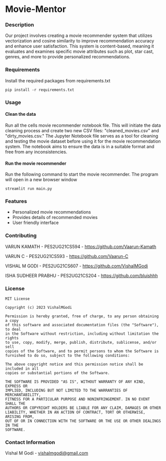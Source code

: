 # Movie-Mentor

### Description
Our project involves creating a movie recommender system that utilizes vectorization and cosine similarity to improve recommendation accuracy and enhance user satisfaction. This system is content-based, meaning it evaluates and examines specific movie attributes such as plot, star cast, genres, and more to provide personalized recommendations.

### Requirements
Install the required packages from requirements.txt

    pip install -r requirements.txt

### Usage

#### Clean the data
Run all the cells movie recommender notebook file. This will initiate the data cleaning process and create two new CSV files: "cleaned_movies.csv" and "dirty_movies.csv."
The Jupyter Notebook file serves as a tool for cleaning and testing the movie dataset before using it for the movie recommendation system. The notebook aims to ensure the data is in a suitable format and free from any inconsistencies.

#### Run the movie recommender
Run the following command to start the movie recommender. The program will open in a new browser window

    streamlit run main.py

### Features
- Personalized movie recommendations
- Provides details of recommended movies
- User friendly interface

### Contributing
VARUN KAMATH - PES2UG21CS594 - https://github.com/Vaarun-Kamath

VARUN C - PES2UG21CS593 - https://github.com/Vaarun-C

VISHAL M GODI - PES2UG21CS607 - https://github.com/VishalMGodi

ISHA SUDHEER PRABHU - PES2UG21CS204 - https://github.com/bluishhh

### License
    MIT License

    Copyright (c) 2023 VishalMGodi

    Permission is hereby granted, free of charge, to any person obtaining a copy
    of this software and associated documentation files (the "Software"), to deal
    in the Software without restriction, including without limitation the rights
    to use, copy, modify, merge, publish, distribute, sublicense, and/or sell
    copies of the Software, and to permit persons to whom the Software is
    furnished to do so, subject to the following conditions:

    The above copyright notice and this permission notice shall be included in all
    copies or substantial portions of the Software.

    THE SOFTWARE IS PROVIDED "AS IS", WITHOUT WARRANTY OF ANY KIND, EXPRESS OR
    IMPLIED, INCLUDING BUT NOT LIMITED TO THE WARRANTIES OF MERCHANTABILITY,
    FITNESS FOR A PARTICULAR PURPOSE AND NONINFRINGEMENT. IN NO EVENT SHALL THE
    AUTHORS OR COPYRIGHT HOLDERS BE LIABLE FOR ANY CLAIM, DAMAGES OR OTHER
    LIABILITY, WHETHER IN AN ACTION OF CONTRACT, TORT OR OTHERWISE, ARISING FROM,
    OUT OF OR IN CONNECTION WITH THE SOFTWARE OR THE USE OR OTHER DEALINGS IN THE
    SOFTWARE.

### Contact Information
Vishal M Godi - vishalmgodi@gmail.com